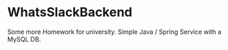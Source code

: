 # WhatsSlackBackend
Some more Homework for university. Simple Java / Spring Service with a MySQL DB. 
